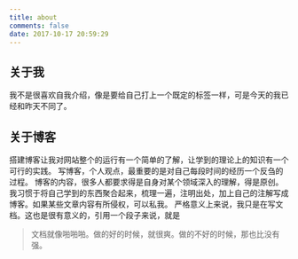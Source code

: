 ```yaml
---
title: about
comments: false
date: 2017-10-17 20:59:29
---
```

## 关于我
我不是很喜欢自我介绍，像是要给自己打上一个既定的标签一样，可是今天的我已经和昨天不同了。

## 关于博客
搭建博客让我对网站整个的运行有一个简单的了解，让学到的理论上的知识有一个可行的实践。
写博客，个人观点，最重要的是对自己每段时间的经历一个反刍的过程。
博客的内容，很多人都要求得是自身对某个领域深入的理解，得是原创。   我习惯于将自己学到的东西聚合起来，梳理一遍，注明出处，加上自己的注解写成博客。如果某些文章内容有所侵权，可以私我。
严格意义上来说，我只是在写文档。这也是很有意义的，引用一个段子来说，就是
> 文档就像啪啪啪。做的好的时候，就很爽。做的不好的时候，那也比没有强。
